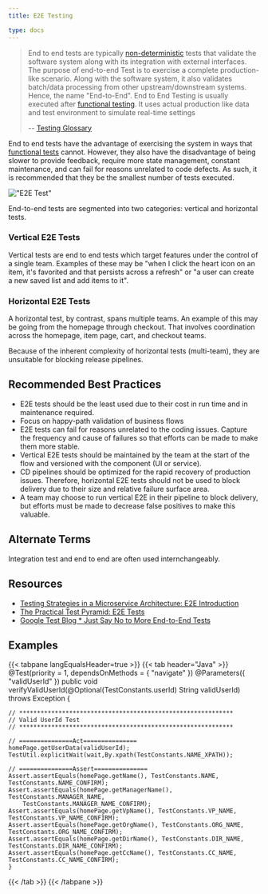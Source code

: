 ```yaml
---
title: E2E Testing

type: docs
---
```


> End to end tests are typically [non-deterministic](/docs/testing/glossary#non-deterministic-test) tests that validate the software system along with its integration with external interfaces. The purpose of end-to-end Test is to exercise a complete production-like scenario. Along with the software system, it also validates batch/data processing from other upstream/downstream systems. Hence, the name "End-to-End". End to End Testing is usually executed after [functional testing](/docs/testing/glossary#functional-test). It uses actual production like data and test environment to simulate real-time settings
>
> -- [Testing Glossary](/docs/testing/glossary#end-to-end-test)

End to end tests have the advantage of exercising the system in ways that [functional tests](/docs/testing/glossary#functional-test) cannot. However, they also have
the disadvantage of being slower to provide feedback, require more state management, constant maintenance, and can fail for reasons unrelated to code defects. As such, it is recommended
that they be the smallest number of tests executed.

!["E2E Test"](/images/testing-images/e2e-test.png)

End-to-end tests are segmented into two categories: vertical and horizontal tests.

### Vertical E2E Tests

Vertical tests are end to end tests which target features under the control of a single team. Examples of these may be "when I click the heart icon on an item, it's favorited and that persists across a refresh" or "a user can create a new saved list and add items to it".

### Horizontal E2E Tests

A horizontal test, by contrast, spans multiple teams. An example of this may be going from the homepage through checkout. That involves coordination across the homepage, item page, cart, and checkout teams.

Because of the inherent complexity of horizontal tests (multi-team), they are unsuitable for blocking release pipelines.

## Recommended Best Practices

* E2E tests should be the least used due to their cost in run time and in maintenance required.
* Focus on happy-path validation of business flows
* E2E tests can fail for reasons unrelated to the coding issues. Capture the frequency and cause of failures so that efforts can be made to make them more stable.
* Vertical E2E tests should be maintained by the team at the start of the flow and versioned with the component (UI or service).
* CD pipelines should be optimized for the rapid recovery of production issues. Therefore, horizontal E2E tests should not be used to block delivery due to their size and relative failure surface area.
* A team may choose to run vertical E2E in their pipeline to block delivery, but efforts must be made to decrease false positives to make this valuable.

## Alternate Terms

Integration test and end to end are often used internchangeably.

## Resources

* [Testing Strategies in a Microservice Architecture: E2E Introduction](https://martinfowler.com/articles/microservice-testing/#testing-end-to-end-introduction)
* [The Practical Test Pyramid: E2E Tests](https://martinfowler.com/articles/practical-test-pyramid.html#End-to-endTests)
* [Google Test Blog \* Just Say No to More End-to-End Tests](https://testing.googleblog.com/2015/04/just-say-no-to-more-end-to-end-tests.html)

## Examples

{{< tabpane langEqualsHeader=true >}}
  {{< tab header="Java" >}}
    @Test(priority = 1, dependsOnMethods = { "navigate" })
    @Parameters({ "validUserId" })
    public void verifyValidUserId(@Optional(TestConstants.userId) String validUserId) throws Exception {

    // ************************************************************
    // Valid UserId Test
    // ************************************************************
    
    // ===============Act===============
    homePage.getUserData(validUserId);
    TestUtil.explicitWait(wait,By.xpath(TestConstants.NAME_XPATH));
    
    // ===============Assert===============
    Assert.assertEquals(homePage.getName(), TestConstants.NAME, TestConstants.NAME_CONFIRM);
    Assert.assertEquals(homePage.getManagerName(), TestConstants.MANAGER_NAME,
        TestConstants.MANAGER_NAME_CONFIRM);
    Assert.assertEquals(homePage.getVpName(), TestConstants.VP_NAME, TestConstants.VP_NAME_CONFIRM);
    Assert.assertEquals(homePage.getOrgName(), TestConstants.ORG_NAME, TestConstants.ORG_NAME_CONFIRM);
    Assert.assertEquals(homePage.getDirName(), TestConstants.DIR_NAME, TestConstants.DIR_NAME_CONFIRM);
    Assert.assertEquals(homePage.getCcName(), TestConstants.CC_NAME, TestConstants.CC_NAME_CONFIRM);
    }
  {{< /tab >}}
{{< /tabpane >}}

